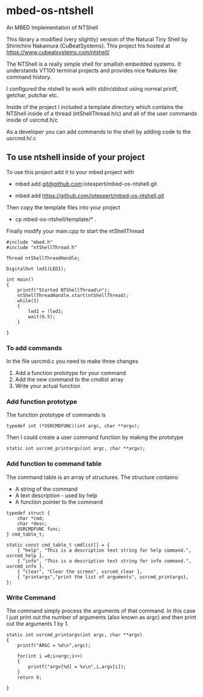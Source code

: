 # mbed-os-ntshell
An MBED Implementation of NTShell

This library a modified (very slightly) version of the Natural Tiny Shell by Shinichiro Nakamura (CuBeatSystems).  This project his hosted at https://www.cubeatsystems.com/ntshell/

The NTShell is a really simple shell for smallish embedded systems.  It understands VT100 terminal projects and provides nice features like command history.

I configured the ntshell to work with stdin/stdout using normal printf, getchar, putchar etc.

Inside of the project I included a template directory which contains the NTShell inside of a thread (ntShellThread.h/c) and all of the user commands inside of usrcmd.h/c

As a developer you can add commands to the shell by adding code to the usrcmd.h/.c

## To use ntshell inside of your project
To use this project add it to your mbed project with
* mbed add git@github.com:iotexpert/mbed-os-ntshell.git

* mbed add https://github.com/iotexpert/mbed-os-ntshell.git

Then copy the template files into your project
* cp mbed-os-ntshell/template/* .

Finally modify your main.cpp to start the ntShellThread

```
#include "mbed.h"
#include "ntShellThread.h"

Thread ntShellThreadHandle;

DigitalOut led1(LED1);

int main()
{
    printf("Started NTShellThread\n");
    ntShellThreadHandle.start(ntShellThread);
    while(1)
    {
        led1 = !led1;
        wait(0.5);
    }

}
```
### To add commands
In the file usrcmd.c you need to make three changes
1. Add a function prototype for your command
2. Add the new command to the cmdlist array
3. Write your actual function

### Add function prototype
The function prototype of commands is
```
typedef int (*USRCMDFUNC)(int argc, char **argv);
```
Then I could create a user command function by making the prototype
```
static int usrcmd_printargs(int argc, char **argv);
```
### Add function to command table
The command table is an array of structures.  The structure contains: 
* A string of the command
* A text description - used by help
* A function pointer to the command
```
typedef struct {
    char *cmd;
    char *desc;
    USRCMDFUNC func;
} cmd_table_t;

static const cmd_table_t cmdlist[] = {
    { "help", "This is a description text string for help command.", usrcmd_help },
    { "info", "This is a description text string for info command.", usrcmd_info },
    { "clear", "Clear the screen", usrcmd_clear },
    { "printargs","print the list of arguments", usrcmd_printargs},
};
```
### Write Command
The command simply process the arguments of that command.  In this case I just print out the number of arguments (also known as argc) and then print out the arguments 1 by 1.
```
static int usrcmd_printargs(int argc, char **argv)
{
    printf("ARGC = %d\n",argc);

    for(int i =0;i<argc;i++)
    {
        printf("argv[%d] = %s\n",i,argv[i]);
    }
    return 0;

}
```

